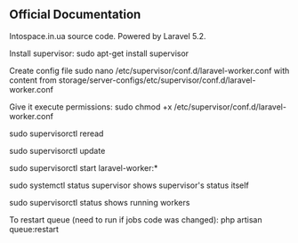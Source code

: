## Official Documentation

Intospace.in.ua source code. Powered by Laravel 5.2.

Install supervisor: sudo apt-get install supervisor

Create config file sudo nano /etc/supervisor/conf.d/laravel-worker.conf with content from storage/server-configs/etc/supervisor/conf.d/laravel-worker.conf

Give it execute permissions: sudo chmod +x /etc/supervisor/conf.d/laravel-worker.conf

sudo supervisorctl reread

sudo supervisorctl update

sudo supervisorctl start laravel-worker:*

sudo systemctl status supervisor shows supervisor's status itself

sudo supervisorctl status shows running workers

To restart queue (need to run if jobs code was changed): php artisan queue:restart